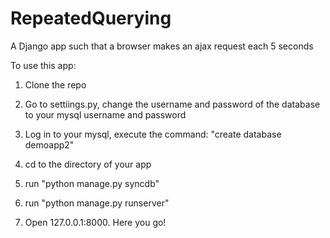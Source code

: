 RepeatedQuerying
================

A Django app such that a browser makes an ajax request each 5 seconds

To use this app:

1. Clone the repo

2. Go to settiings.py, change the username and password of the database to your mysql username and password

3. Log in to your mysql, execute the command: "create database demoapp2"

4. cd to the directory of your app

5. run "python manage.py syncdb"

6. run "python manage.py runserver"

7. Open 127.0.0.1:8000. Here you go!
